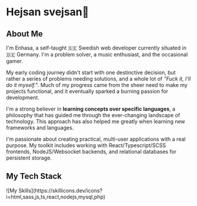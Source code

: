 <h1>Hejsan svejsan👋</h1>

<h2>About Me</h2>
<p>
  I'm Enhasa, a self-taught 🇸🇪 Swedish web developer currently situated in 🇩🇪 Germany. I'm a problem solver, a music enthusiast, and the occasional gamer. 
</p>

<p>
  My early coding journey didn't start with one destinctive decision, but rather a series of problems needing solutions, and a whole lot of <i>"Fuck it, I'll do it myself."</i>. Much of my progress came from the sheer need to make my projects functional, and it eventually sparked a burning passion for development.
</p>

<p>
  I'm a strong believer in <strong>learning concepts over specific languages</strong>, a philosophy that has guided me through the ever-changing landscape of technology. This approach has also helped me greatly when learning new frameworks and languages.
</p>

<p>
  I'm passionate about creating practical, multi-user applications with a real purpose. My toolkit includes working with React/Typescript/SCSS frontends, NodeJS/Websocket backends, and relational databases for persistent storage. 
</p>

<h2>My Tech Stack</h2>
![My Skills](https://skillicons.dev/icons?i=html,sass,js,ts,react,nodejs,mysql,php)
